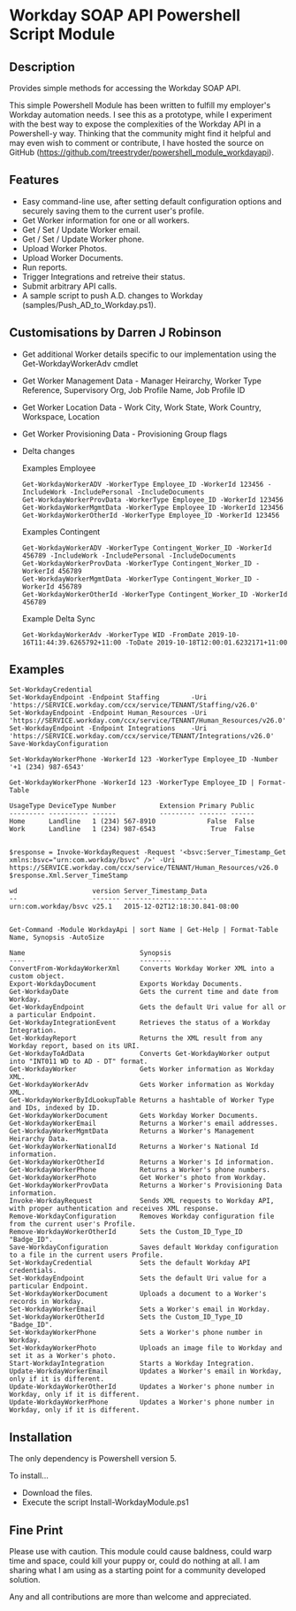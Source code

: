 # Workday SOAP API Powershell Script Module #


## Description ##
Provides simple methods for accessing the Workday SOAP API.

This simple Powershell Module has been written to fulfill my employer's Workday automation needs. I see this as a prototype, while I experiment with the best way to expose the complexities of the Workday API in a Powershell-y way. Thinking that the community might find it helpful and may even wish to comment or contribute, I have hosted the source on GitHub  (https://github.com/treestryder/powershell_module_workdayapi).


## Features ##

* Easy command-line use, after setting default configuration options and securely saving them to the current user's profile.
* Get Worker information for one or all workers.
* Get / Set / Update Worker email.
* Get / Set / Update Worker phone.
* Upload Worker Photos.
* Upload Worker Documents.
* Run reports.
* Trigger Integrations and retreive their status.
* Submit arbitrary API calls.
* A sample script to push A.D. changes to Workday (samples/Push_AD_to_Workday.ps1).

## Customisations by Darren J Robinson ###

* Get additional Worker details specific to our implementation using the Get-WorkdayWorkerAdv cmdlet
* Get Worker Management Data - Manager Heirarchy, Worker Type Reference, Supervisory Org, Job Profile Name, Job Profile ID
* Get Worker Location Data - Work City, Work State, Work Country, Workspace, Location
* Get Worker Provisioning Data - Provisioning Group flags
* Delta changes 

    Examples Employee
    ```
    Get-WorkdayWorkerADV -WorkerType Employee_ID -WorkerId 123456 -IncludeWork -IncludePersonal -IncludeDocuments
    Get-WorkdayWorkerProvData -WorkerType Employee_ID -WorkerId 123456
    Get-WorkdayWorkerMgmtData -WorkerType Employee_ID -WorkerId 123456
    Get-WorkdayWorkerOtherId -WorkerType Employee_ID -WorkerId 123456
    ```

    Examples Contingent
    ```
    Get-WorkdayWorkerADV -WorkerType Contingent_Worker_ID -WorkerId 456789 -IncludeWork -IncludePersonal -IncludeDocuments
    Get-WorkdayWorkerProvData -WorkerType Contingent_Worker_ID -WorkerId 456789
    Get-WorkdayWorkerMgmtData -WorkerType Contingent_Worker_ID -WorkerId 456789
    Get-WorkdayWorkerOtherId -WorkerType Contingent_Worker_ID -WorkerId 456789
    ```

    Example Delta Sync
    ```
    Get-WorkdayWorkerAdv -WorkerType WID -FromDate 2019-10-16T11:44:39.6265792+11:00 -ToDate 2019-10-18T12:00:01.6232171+11:00
    ```

## Examples ##

    Set-WorkdayCredential
    Set-WorkdayEndpoint -Endpoint Staffing        -Uri 'https://SERVICE.workday.com/ccx/service/TENANT/Staffing/v26.0'
    Set-WorkdayEndpoint -Endpoint Human_Resources -Uri 'https://SERVICE.workday.com/ccx/service/TENANT/Human_Resources/v26.0'
    Set-WorkdayEndpoint -Endpoint Integrations    -Uri 'https://SERVICE.workday.com/ccx/service/TENANT/Integrations/v26.0'
    Save-WorkdayConfiguration

    Set-WorkdayWorkerPhone -WorkerId 123 -WorkerType Employee_ID -Number '+1 (234) 987-6543'

    Get-WorkdayWorkerPhone -WorkerId 123 -WorkerType Employee_ID | Format-Table

    UsageType DeviceType Number           Extension Primary Public
    --------- ---------- ------           --------- ------- ------
    Home      Landline   1 (234) 567-8910             False  False
    Work      Landline   1 (234) 987-6543              True  False
    

    $response = Invoke-WorkdayRequest -Request '<bsvc:Server_Timestamp_Get xmlns:bsvc="urn:com.workday/bsvc" />' -Uri https://SERVICE.workday.com/ccx/service/TENANT/Human_Resources/v26.0
    $response.Xml.Server_TimeStamp

    wd                   version Server_Timestamp_Data        
    --                   ------- ---------------------        
    urn:com.workday/bsvc v25.1   2015-12-02T12:18:30.841-08:00


    Get-Command -Module WorkdayApi | sort Name | Get-Help | Format-Table Name, Synopsis -AutoSize

    Name                             Synopsis
    ----                             --------
    ConvertFrom-WorkdayWorkerXml     Converts Workday Worker XML into a custom object.
    Export-WorkdayDocument           Exports Workday Documents.
    Get-WorkdayDate                  Gets the current time and date from Workday.
    Get-WorkdayEndpoint              Gets the default Uri value for all or a particular Endpoint.
    Get-WorkdayIntegrationEvent      Retrieves the status of a Workday Integration.
    Get-WorkdayReport                Returns the XML result from any Workday report, based on its URI.
    Get-WorkdayToAdData              Converts Get-WorkdayWorker output into "INT011 WD to AD - DT" format.
    Get-WorkdayWorker                Gets Worker information as Workday XML.
    Get-WorkdayWorkerAdv             Gets Worker information as Workday XML.
    Get-WorkdayWorkerByIdLookupTable Returns a hashtable of Worker Type and IDs, indexed by ID.
    Get-WorkdayWorkerDocument        Gets Workday Worker Documents.
    Get-WorkdayWorkerEmail           Returns a Worker's email addresses.
    Get-WorkdayWorkerMgmtData        Returns a Worker's Management Heirarchy Data.
    Get-WorkdayWorkerNationalId      Returns a Worker's National Id information.
    Get-WorkdayWorkerOtherId         Returns a Worker's Id information.
    Get-WorkdayWorkerPhone           Returns a Worker's phone numbers.
    Get-WorkdayWorkerPhoto           Get Worker's photo from Workday.
    Get-WorkdayWorkerProvData        Returns a Worker's Provisioning Data information.
    Invoke-WorkdayRequest            Sends XML requests to Workday API, with proper authentication and receives XML response.
    Remove-WorkdayConfiguration      Removes Workday configuration file from the current user's Profile.
    Remove-WorkdayWorkerOtherId      Sets the Custom_ID_Type_ID "Badge_ID".
    Save-WorkdayConfiguration        Saves default Workday configuration to a file in the current users Profile.
    Set-WorkdayCredential            Sets the default Workday API credentials.
    Set-WorkdayEndpoint              Sets the default Uri value for a particular Endpoint.
    Set-WorkdayWorkerDocument        Uploads a document to a Worker's records in Workday.
    Set-WorkdayWorkerEmail           Sets a Worker's email in Workday.
    Set-WorkdayWorkerOtherId         Sets the Custom_ID_Type_ID "Badge_ID".
    Set-WorkdayWorkerPhone           Sets a Worker's phone number in Workday.
    Set-WorkdayWorkerPhoto           Uploads an image file to Workday and set it as a Worker's photo.
    Start-WorkdayIntegration         Starts a Workday Integration.
    Update-WorkdayWorkerEmail        Updates a Worker's email in Workday, only if it is different.
    Update-WorkdayWorkerOtherId      Updates a Worker's phone number in Workday, only if it is different.
    Update-WorkdayWorkerPhone        Updates a Worker's phone number in Workday, only if it is different.              

## Installation ##

The only dependency is Powershell version 5.

To install...

* Download the files.
* Execute the script Install-WorkdayModule.ps1

## Fine Print ##
Please use with caution. This module could cause baldness, could warp time and space, could kill your puppy or, could do nothing at all. I am sharing what I am using as a starting point for a community developed solution.

Any and all contributions are more than welcome and appreciated. 
